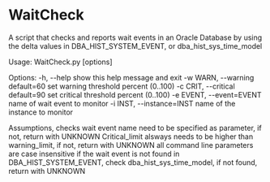 # WaitCheck  


A script that checks and reports wait events in an Oracle Database 
by using the delta values in DBA_HIST_SYSTEM_EVENT, or dba_hist_sys_time_model 

Usage: WaitCheck.py [options]

Options:
  -h, --help            show this help message and exit
  -w WARN, --warning  default=60
                        set warning threshold percent (0..100)
  -c CRIT, --critical default=90
                        set critical threshold percent (0..100)
  -e EVENT, --event=EVENT
                        name of wait event to monitor
  -i INST, --instance=INST
                        name of the instance to monitor


Assumptions, checks
wait event name need to be specified as parameter, if not, return with UNKNOWN
Critical_limit alsways needs to be higher than warning_limit, if not, return with UNKNOWN
all command line parameters are case insensitive
if the wait event is not found in DBA_HIST_SYSTEM_EVENT, check  dba_hist_sys_time_model, if not found, return with UNKNOWN
